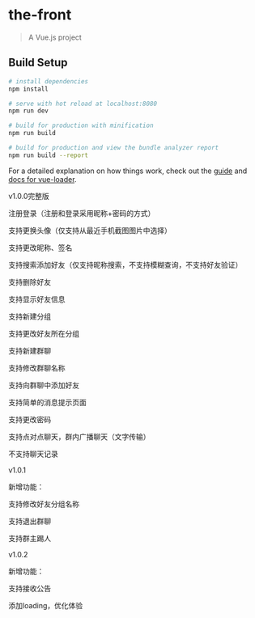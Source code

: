 # the-front

> A Vue.js project

## Build Setup

``` bash
# install dependencies
npm install

# serve with hot reload at localhost:8080
npm run dev

# build for production with minification
npm run build

# build for production and view the bundle analyzer report
npm run build --report
```

For a detailed explanation on how things work, check out the [guide](http://vuejs-templates.github.io/webpack/) and [docs for vue-loader](http://vuejs.github.io/vue-loader).


v1.0.0完整版

注册登录（注册和登录采用昵称+密码的方式）

支持更换头像（仅支持从最近手机截图图片中选择）

支持更改昵称、签名

支持搜索添加好友（仅支持昵称搜索，不支持模糊查询，不支持好友验证）

支持删除好友

支持显示好友信息

支持新建分组

支持更改好友所在分组

支持新建群聊

支持修改群聊名称

支持向群聊中添加好友

支持简单的消息提示页面

支持更改密码

支持点对点聊天，群内广播聊天（文字传输）

不支持聊天记录


v1.0.1

新增功能：

支持修改好友分组名称

支持退出群聊

支持群主踢人


v1.0.2

新增功能：

支持接收公告

添加loading，优化体验
